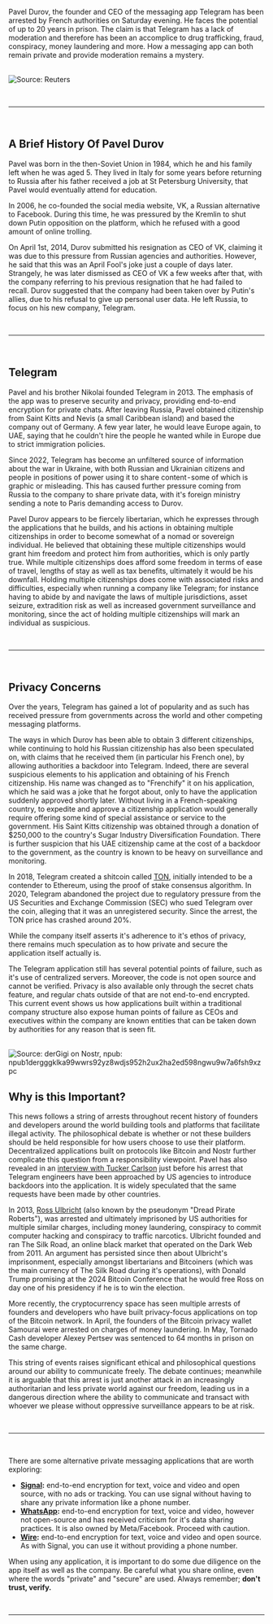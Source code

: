 [category]: <> (General)
[date]: <> (2024/08/27)
[title]: <> (Telegram Founder Arrested by Authorities in France)
[blurb]: <> (Pavel Durov, the founder and CEO of the messaging app Telegram has been arrested by French authorities on Saturday evening. He faces the potential of up to 20 years in prison. The claim is that Telegram has a lack of moderation and therefore has been an accomplice to drug trafficking, fraud, conspiracy, money laundering and more. How a messaging app can both remain private and provide moderation remains a mystery.)
[image]: <> ($root/images/telegram01.jpg)
[slug]: <> (telegram-founder-arrested)
[twitter_image]: <> (https://freedomtechnology.org/images/telegram01.jpg)

<p>Pavel Durov, the founder and CEO of the messaging app Telegram has been arrested by French authorities on Saturday evening. He faces the potential of up to 20 years in prison. The claim is that Telegram has a lack of moderation and therefore has been an accomplice to drug trafficking, fraud, conspiracy, money laundering and more. How a messaging app can both remain private and provide moderation remains a mystery.</p>

<br />
<img class="blog-image" src="$root/images/telegram01.png" alt="Source: Reuters"></img>
<br />

<br /><hr /><br />

<h2>A Brief History Of Pavel Durov</h2>
<p>Pavel was born in the then-Soviet Union in 1984, which he and his family left when he was aged 5. They lived in Italy for some years before returning to Russia after his father received a job at St Petersburg University, that Pavel would eventually attend for education.</p>

<p>In 2006, he co-founded the social media website, VK, a Russian alternative to Facebook. During this time, he was pressured by the Kremlin to shut down Putin opposition on the platform, which he refused with a good amount of online trolling.</p>

<p>On April 1st, 2014, Durov submitted his resignation as CEO of VK, claiming it was due to this pressure from Russian agencies and authorities. However, he said that this was an April Fool's joke just a couple of days later. Strangely, he was later dismissed as CEO of VK a few weeks after that, with the company referring to his previous resignation that he had failed to recall. Durov suggested that the company had been taken over by Putin's allies, due to his refusal to give up personal user data. He left Russia, to focus on his new company, Telegram.</p>

<br /><hr /><br />

<h2>Telegram</h2>
<p>Pavel and his brother Nikolai founded Telegram in 2013. The emphasis of the app was to preserve security and privacy, providing end-to-end encryption for private chats. After leaving Russia, Pavel obtained citizenship from Saint Kitts and Nevis (a small Caribbean island) and based the company out of Germany. A few year later, he would leave Europe again, to UAE, saying that he couldn't hire the people he wanted while in Europe due to strict immigration policies.</p>

<p>Since 2022, Telegram has become an unfiltered source of information about the war in Ukraine, with both Russian and Ukrainian citizens and people in positions of power using it to share content - some of which is graphic or misleading. This has caused further pressure coming from Russia to the company to share private data, with it's foreign ministry sending a note to Paris demanding access to Durov.</p>

<p>Pavel Durov appears to be fiercely libertarian, which he expresses through the applications that he builds, and his actions in obtaining multiple citizenships in order to become somewhat of a nomad or sovereign individual. He believed that obtaining these multiple citizenships would grant him freedom and protect him from authorities, which is only partly true. While multiple citizenships does afford some freedom in terms of ease of travel, lengths of stay as well as tax benefits, ultimately it would be his downfall. Holding multiple citizenships does come with associated risks and difficulties, especially when running a company like Telegram; for instance having to abide by and navigate the laws of multiple jurisdictions, asset seizure, extradition risk as well as increased government surveillance and monitoring, since the act of holding multiple citizenships will mark an individual as suspicious.</p>

<br /><hr /><br />

<h2>Privacy Concerns</h2>

<p>Over the years, Telegram has gained a lot of popularity and as such has received pressure from governments across the world and other competing messaging platforms.</p>

<p>The ways in which Durov has been able to obtain 3 different citizenships, while continuing to hold his Russian citizenship has also been speculated on, with claims that he received them (in particular his French one), by allowing authorities a backdoor into Telegram. Indeed, there are several suspicious elements to his application and obtaining of his French citizenship. His name was changed as to "Frenchify" it on his application, which he said was a joke that he forgot about, only to have the application suddenly approved shortly later. Without living in a French-speaking country, to expedite and approve a citizenship application would generally require offering some kind of special assistance or service to the government. His Saint Kitts citizenship was obtained through a donation of $250,000 to the country's Sugar Industry Diversification Foundation. There is further suspicion that his UAE citizenship came at the cost of a backdoor to the government, as the country is known to be heavy on surveillance and monitoring.</p>

<p>In 2018, Telegram created a shitcoin called <a href="https://ton.org/" target="_new">TON</a>, initially intended to be a contender to Ethereum, using the proof of stake consensus algorithm. In 2020, Telegram abandoned the project due to regulatory pressure from the US Securities and Exchange Commission (SEC) who sued Telegram over the coin, alleging that it was an unregistered security. Since the arrest, the TON price has crashed around 20%.</p>

<p>While the company itself asserts it's adherence to it's ethos of privacy, there remains much speculation as to how private and secure the application itself actually is.</p>

<p>The Telegram application still has several potential points of failure, such as it's use of centralized servers. Moreover, the code is not open source and cannot be verified. Privacy is also available only through the secret chats feature, and regular chats outside of that are not end-to-end encrypted. This current event shows us how applications built within a traditional company structure also expose human points of failure as CEOs and executives within the company are known entities that can be taken down by authorities for any reason that is seen fit.</p>

<br />
<img class="blog-image" src="$root/images/telegram02.png" alt="Source: derGigi on Nostr, npub: npub1dergggklka99wwrs92yz8wdjs952h2ux2ha2ed598ngwu9w7a6fsh9xzpc"></img>
<br />


<h2>Why is this Important?</h2>
<p>This news follows a string of arrests throughout recent history of founders and developers around the world building tools and platforms that facilitate illegal activity. The philosophical debate is whether or not these builders should be held responsible for how users choose to use their platform. Decentralized applications built on protocols like Bitcoin and Nostr further complicate this question from a responsibility viewpoint. Pavel has also revealed in an <a href="https://tuckercarlson.com/the-tucker-carlson-interview-pavel-durov" target="_new">interview with Tucker Carlson</a> just before his arrest that Telegram engineers have been approached by US agencies to introduce backdoors into the application. It is widely speculated that the same requests have been made by other countries.</p>

<p>In 2013, <a href="https://en.wikipedia.org/wiki/Ross_Ulbricht" target="_new">Ross Ulbricht</a> (also known by the pseudonym "Dread Pirate Roberts"), was arrested and ultimately imprisoned by US authorities for multiple similar charges, including money laundering, conspiracy to commit computer hacking and conspiracy to traffic narcotics. Ulbricht founded and ran The Silk Road, an online black market that operated on the Dark Web from 2011. An argument has persisted since then about Ulbricht's imprisonment, especially amongst libertarians and Bitcoiners (which was the main currency of The Silk Road during it's operations), with Donald Trump promising at the 2024 Bitcoin Conference that he would free Ross on day one of his presidency if he is to win the election.</p>

<p>More recently, the cryptocurrency space has seen multiple arrests of founders and developers who have built privacy-focus applications on top of the Bitcoin network. In April, the founders of the Bitcoin privacy wallet Samourai were arrested on charges of money laundering. In May, Tornado Cash developer Alexey Pertsev was sentenced to 64 months in prison on the same charge.</p>

<p>This string of events raises significant ethical and philosophical questions around our ability to communicate freely. The debate continues; meanwhile it is arguable that this arrest is just another attack in an increasingly authoritarian and less private world against our freedom, leading us in a dangerous direction where the ability to communicate and transact with whoever we please without oppressive surveillance appears to be at risk.</p>

<br /><hr /><br />

<p>There are some alternative private messaging applications that are worth exploring:</p>
<ul>
    <li><b><a href="https://signal.org/" target="_new">Signal</a>:</b> end-to-end encryption for text, voice and video and open source, with no ads or tracking. You can use signal without having to share any private information like a phone number.</li>
    <li><b><a href="https://www.whatsapp.com/" target="_new">WhatsApp</a>:</b> end-to-end encryption for text, voice and video, however not open-source and has received criticism for it's data sharing practices. It is also owned by Meta/Facebook. Proceed with caution.</li>
    <li><b><a href="https://wire.com/en" target="_new">Wire</a>:</b> end-to-end encryption for text, voice and video and open source. As with Signal, you can use it without providing a phone number.</li>
</ul>

<p>When using any application, it is important to do some due diligence on the app itself as well as the company. Be careful what you share online, even where the words "private" and "secure" are used. Always remember; <b>don't trust, verify.</b></p>

<br /><hr /><br />